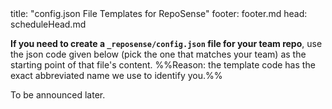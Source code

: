 <frontmatter>
title: "config.json File Templates for RepoSense"
footer: footer.md
head: scheduleHead.md
</frontmatter>

<include src="../common/header.md" />

**If you need to create a `_reposense/config.json` file for your team repo**, use the json code given below (pick the one that matches your team) as the starting point of that file's content. %%Reason: the template code has the exact abbreviated name we use to identify you.%%

To be announced later.
